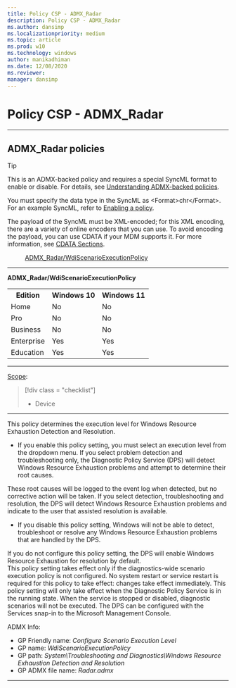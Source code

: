 ```yaml
---
title: Policy CSP - ADMX_Radar
description: Policy CSP - ADMX_Radar
ms.author: dansimp
ms.localizationpriority: medium
ms.topic: article
ms.prod: w10
ms.technology: windows
author: manikadhiman
ms.date: 12/08/2020
ms.reviewer: 
manager: dansimp
---
```


# Policy CSP - ADMX_Radar

<hr/>

<!--Policies-->
## ADMX_Radar policies  

> [!TIP]
> This is an ADMX-backed policy and requires a special SyncML format to enable or disable. For details, see [Understanding ADMX-backed policies](./understanding-admx-backed-policies.md).
> 
> You must specify the data type in the SyncML as &lt;Format&gt;chr&lt;/Format&gt;. For an example SyncML, refer to [Enabling a policy](./understanding-admx-backed-policies.md#enabling-a-policy).
> 
> The payload of the SyncML must be XML-encoded; for this XML encoding, there are a variety of online encoders that you can use. To avoid encoding the payload, you can use CDATA if your MDM supports it. For more information, see [CDATA Sections](http://www.w3.org/TR/REC-xml/#sec-cdata-sect).

<dl>
  <dd>
    <a href="#admx-radar-wdiscenarioexecutionpolicy">ADMX_Radar/WdiScenarioExecutionPolicy</a>
  </dd>
</dl>


<hr/>

<!--Policy-->
<a href="" id="admx-radar-wdiscenarioexecutionpolicy"></a>**ADMX_Radar/WdiScenarioExecutionPolicy**  

<!--SupportedSKUs-->
<table>
<tr>
    <th>Edition</th>
    <th>Windows 10</th>
    <th>Windows 11</th>
</tr>
<tr>
    <td>Home</td>
    <td>No</td>
    <td>No</td>
</tr>
<tr>
    <td>Pro</td>
    <td>No</td>
    <td>No</td>
</tr>
<tr>
    <td>Business</td>
    <td>No</td>
    <td>No</td>
</tr>
<tr>
    <td>Enterprise</td>
    <td>Yes</td>
    <td>Yes</td>
</tr>
<tr>
    <td>Education</td>
    <td>Yes</td>
    <td>Yes</td>
</tr>
</table>

<!--/SupportedSKUs-->
<hr/>

<!--Scope-->
[Scope](./policy-configuration-service-provider.md#policy-scope):

> [!div class = "checklist"]
> * Device

<hr/>

<!--/Scope-->
<!--Description-->
This policy determines the execution level for Windows Resource Exhaustion Detection and Resolution.  

- If you enable this policy setting, you must select an execution level from the dropdown menu. If you select problem detection and troubleshooting only, the Diagnostic Policy Service (DPS) will detect Windows Resource Exhaustion problems and attempt to determine their root causes.

These root causes will be logged to the event log when detected, but no corrective action will be taken. If you select detection, troubleshooting and resolution, the DPS will detect Windows Resource Exhaustion problems and indicate to the user that assisted resolution is available.  

- If you disable this policy setting, Windows will not be able to detect, troubleshoot or resolve any Windows Resource Exhaustion problems that are handled by the DPS.

If you do not configure this policy setting, the DPS will enable Windows Resource Exhaustion for resolution by default.  
This policy setting takes effect only if the diagnostics-wide scenario execution policy is not configured.  No system restart or service restart is required for this policy to take effect: changes take effect immediately. This policy setting will only take effect when the Diagnostic Policy Service is in the running state. When the service is stopped or disabled, diagnostic scenarios will not be executed. The DPS can be configured with the Services snap-in to the Microsoft Management Console.

<!--/Description-->

<!--ADMXBacked-->
ADMX Info:  
-   GP Friendly name: *Configure Scenario Execution Level*
-   GP name: *WdiScenarioExecutionPolicy*
-   GP path: *System\Troubleshooting and Diagnostics\Windows Resource Exhaustion Detection and Resolution*
-   GP ADMX file name: *Radar.admx*

<hr/>

<!--/ADMXBacked-->
<!--/Policy-->

<!--/Policies-->

